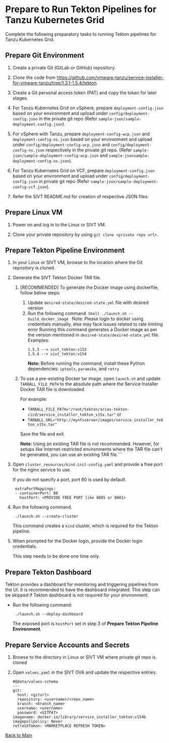 # Prepare to Run Tekton Pipelines for Tanzu Kubernetes Grid

Complete the following preparatory tasks to running Tekton pipelines for Tanzu Kubernetes Grid.

## Prepare Git Environment
   
1. Create a private Git (GitLab or GitHub) repository.
   
2. Clone the code from https://github.com/vmware-tanzu/service-installer-for-vmware-tanzu/tree/1.3.1-1.5.4/tekton.
   
3. Create a Git personal access token (PAT) and copy the token for later stages.
   
4. For Tanzu Kubernetes Grid on vSphere, prepare `deployment-config.json` based on your environment and upload under `config/deployment-config.json` in the private git repo (Refer  `sample-json/sample-deployment-config.json`).
   
5. For vSphere with Tanzu, prepare `deployment-config-wcp.json` and `deployment-config-ns.json` based on your environment and upload under `config/deployment-config-wcp.json` and `config/deployment-config-ns.json` respectively in the private git repo. (Refer  `sample-json/sample-deployment-config-wcp.json` and `sample-jsonsample-deployment-config-ns.json`).
   
6. For Tanzu Kubernetes Grid on VCF, prepare `deployment-config.json` based on your environment and upload under `config/deployment-config.json` in private git repo (Refer  `sample-json/sample-deployment-config-vcf.json`).
   
7. Refer the SIVT README.md for creation of respective JSON files.

## Prepare Linux VM 

1. Power on and log in to the Linux or SIVT VM.
   
2. Clone your private repository by using `git clone <private repo url>`.
  
## Prepare Tekton Pipeline Environment
  
1. In your Linux or SIVT VM, browse to the location where the Git repository is cloned.
   
2. Generate the SIVT Tekton Docker TAR file.
    1. [RECOMMENDED] To generate the Docker image using dockerfile, follow below steps:
       1. Update `desired-state/desired-state.yml` file with desired version
       2. Run the following command.
               ```Shell
               ./launch.sh --build_docker_image
               ```
       Note: Please login to docker using credentials manually, else may face issues related to rate limiting error
       Running this command generates a Docker image as per the version mentioned in `desired-state/desired-state.yml` file.
          Examples:
          ```
          1.5.3 --> sivt_tekton:v153
          1.5.4 --> sivt_tekton:v154
          ```
          **Note:** Before running the command, install these Python dependencies: `iptools`, `paramiko`, and `retry`
   
    2. To use a pre-existing Docker tar image, open `launch.sh` and update `TARBALL_FILE_PATH` to the absolute path where the Service Installer Docker TAR file is downloaded.
         
        For example:

        - `TARBALL_FILE_PATH="/root/tekton/arcas-tekton-cicd/service_installer_tekton_v15x.tar"`
            or
        - `TARBALL_URL="http://mynfsserver/images/service_installer_tekton_v15x.tar"`
            
        Save the file and exit.

       **Note:** Using an existing TAR file is not recommended. 
       However, for setups like Internet-restricted environments where the TAR file can't be generated, you can use an existing TAR file.```

3. Open `cluster_resources/kind-init-config.yaml` and provide a free port for the nginx service to use.
  
    If you do not specify a port, port 80 is used by default.
        
    ```
     extraPortMappings:
     - containerPort: 80
       hostPort: <PROVIDE FREE PORT like 8085 or 8001>
    ```
  
4. Run the following command.
    ```shell
     ./launch.sh --create-cluster
    ``` 
        
    This command creates a `kind` cluster, which is required for the Tekton pipeline.
  
5. When prompted for the Docker login, provide the Docker login credentials.
          
    This step needs to be done one time only.
  
## Prepare Tekton Dashboard

Tekton provides a dashboard for monitoring and triggering pipelines from the UI. It is recommended to have the dashboard integrated. This step can be skipped if Tekton dashboard is not required for your environment.

- Run the following command:
    ```shell
     ./launch.sh --deploy-dashboard
    ```
    The exposed port is `hostPort` set in step 3 of **Prepare Tekton Pipeline Environment**.

## Prepare Service Accounts and Secrets

1. Browse to the directory in Linux or SIVT VM where private git repo is cloned 

2. Open `values.yaml` in the SIVT OVA and update the respective entries.
      ```
      #@data/values-schema
      ---
      git:
        host: <giturl>
        repository: <username>/<repo_name>
        branch: <branch_name>
        username: <username>
        password: <GITPAT>
      imagename: docker.io/library/service_installer_tekton:v154b
      imagepullpolicy: Never
      refreshToken: <MARKETPLACE REFRESH TOKEN>
      ```

[Back to Main](./README.md)
